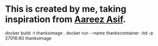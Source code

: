 # This is created by me, taking inspiration from [Aareez Asif](https://youtu.be/tJxmN_nN__Y?si=EDfXoumrRuZtEWBL).

docker build -t thanksimage .
docker run --name thankscontainer -itd -p 27016:80 thanksimage
